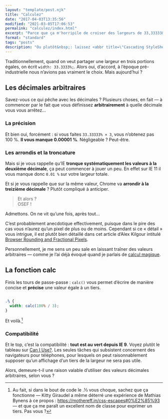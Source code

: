 ```yaml
---
layout: "template/post.njk"
title: "Calculez"
date: "2017-04-03T13:35:56"
modified: "2021-03-05T17:06:53"
permalink: "calculez/index.html"
excerpt: "Parce que ça m'horripile de croiser des largeurs de 33,33333&nbsp;% de nos jours. Vraiment."
format: "standard"
tags: "posts"
description: "Ou plutôt&nbsp;: laissez <abbr title=\"Cascading StyleSheet\" lang=\"en\">CSS</abbr> faire les calculs."
---
```

Traditionnellement, quand on veut partager une largeur en trois portions égales, on écrit `width: 33.3333%;`. Alors oui, d’accord, à l’époque pré-industrielle nous n’avions pas vraiment le choix. Mais aujourd’hui&nbsp;?

## Les décimales arbitraires

Savez-vous ce qui pêche avec les décimales&nbsp;? Plusieurs choses, en fait —&nbsp;à commencer par le fait que vous définissez **arbitrairement** à quelle décimale vous vous arrêtez…

### La précision

Et bien oui, forcément&nbsp;: si vous faites `33.33333% × 3`, vous n’obtenez pas 100&nbsp;%. **Il vous manque 0.00001&nbsp;%**. Négligeable&nbsp;? Peut-être.

### Les arrondis et la troncature

Mais si je vous rappelle qu’IE **tronque systématiquement les valeurs à la deuxième décimale**, ça peut commencer à jouer un peu. En effet sur IE&nbsp;11 il vous manque donc `0.01 %` sur votre largeur totale.

Et si je vous rappelle que sur la même valeur, Chrome va **arrondir à la treizième décimale**&nbsp;? Plutôt compliqué à anticiper.

> Et alors&nbsp;?  
> OSEF&nbsp;!

Admettons. On ne vit qu’une fois, après tout…

C’est probablement anecdotique effectivement, puisque dans le pire des cas vous n’aurez qu’un pixel de plus ou de moins. Cependant si ce «&nbsp;détail&nbsp;» vous intrigue, il est plutôt bien détaillé dans cet article d’Alex Kilgour intitulé [Browser Rounding and Fractional Pixels](https://cruft.io/posts/percentage-calculations-in-ie/).

Personnellement, je me sens un peu sale en laissant traîner des valeurs arbitraires —&nbsp;comme je l’ai déjà évoqué quand je parlais de [calcul magique](https://www.ffoodd.fr/decouvrez-le-calcul-magique/).

## La fonction calc

Finis les tours de passe-passe&nbsp;: `calc()` vous permet d’écrire de manière concise et **précise** une valeur égale à un tiers.

```css

.⅓ {
  width: calc(100% / 3);
}
```

Et voilà.[^1]

[^1]: Au fait, si dans le bout de code le .⅓ vous choque, sachez que ça fonctionne — Kitty Giraudel a même déterré une expérience de Mathias Bynens à ce propos : https://mothereff.in/css-escapes#0%E2%85%93 — et que ça me paraît un excellent nom de classe pour exprimer un tiers. Pas vous ?



### Compatibilité

Et le top, c’est la compatibilité&nbsp;: **tout est au vert depuis IE&nbsp;9**. Voyez plutôt le tableau sur [Can I Use?](https://caniuse.com/#search=calc). Les seules tâches qui subsistent concernent des navigateurs pour téléphones, pour lesquels on peut raisonnablement supposer qu’un affichage d’un tiers de la largeur ne sera pas utile.

Alors, demeure-t-il une raison valable d’utiliser des valeurs décimales arbitraires, selon vous&nbsp;?
